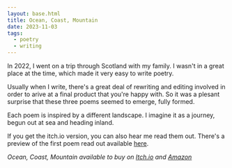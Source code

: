 ```yaml
---
layout: base.html
title: Ocean, Coast, Mountain
date: 2023-11-03
tags:
  - poetry
  - writing
---
```


In 2022, I went on a trip through Scotland with my family.
I wasn't in a great place at the time, which made it very easy to write poetry.

Usually when I write, there's a great deal of rewriting and editing involved in order to arive at a final product that you're happy with.
So it was a plesant surprise that these three poems seemed to emerge, fully formed.

Each poem is inspired by a different landscape. I imagine it as a journey, begun out at sea and heading inland.

If you get the itch.io version, you can also hear me read them out. There's a preview of the first poem read out available [here](https://youtu.be/13So6UjJBm0?si=rsjeyvdfUnaXg9xI).

_Ocean, Coast, Mountain available to buy on [Itch.io](https://evan-snoswell.itch.io/ocean-coast-mountain) and [Amazon](https://www.amazon.co.uk/Ocean-Coast-Mountain-anthology-inspired-ebook/dp/B0CMPHMK5M/ref=sr_1_1?crid=349WMIMPIF7RO&dib=eyJ2IjoiMSJ9.US4r_Qt_768i4CkoWSQS5c55DodeY_XkYgKPu5yRhZg.p70wc0rRSrLrtjVO8rn_ynHYPP2GTTA1cIch77OP4M8&dib_tag=se&keywords=ocean%2C+mountain%2C+coast&qid=1744732234&rnid=1642204031&s=digital-text&sprefix=ocean+mountain+coas%2Caps%2C173&sr=1-1)_

